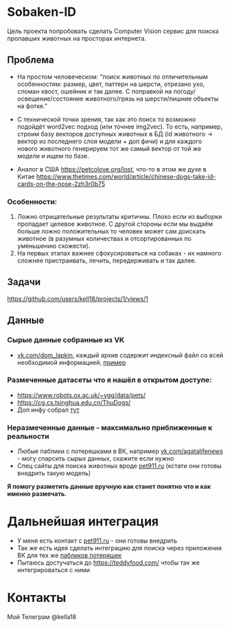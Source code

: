 # Sobaken-ID
Цель проекта попробовать сделать Computer Vision сервис для поиска пропавших животных на просторах интернета.  

## Проблема
- На простом человеческом: "поиск животных по отличительным особенностям: размер, цвет, паттерн на шерсти, отрезано ухо, сломан хвост, ошейник и так далее. С поправкой на погоду/освещение/состояние животного/грязь на шерсти/лишние объекты на фотке."
- С технической точки зрения, так как это поиск то возможно подойдёт word2vec подход (или точнее img2vec). То есть, например, строим базу векторов доступных животных в БД (id животного -> вектор из последнего слоя модели + доп фичи) и для каждого нового животного генерируем тот же самый вектор от той же модели и ищем по базе.

- Аналог в США https://petcolove.org/lost, что-то в этом же духе в Китае https://www.thetimes.com/world/article/chinese-dogs-take-id-cards-on-the-nose-2zh3r0b75

### Особенности:
1. Ложно отрицательные результаты критичны. Плохо если из выборки пропадает целевое животное. С другой стороны если мы выдаём больше ложно положительных то человек может сам доискать животное (в разумных количествах и отсортированных по уменьшению схожести).
2. На первых этапах важнее сфокусироваться на собаках - их намного сложнее пристраивать, лечить, передерживать и так далее.

## Задачи
https://github.com/users/kell18/projects/1/views/1

## Данные
### Сырые данные собранные из VK
- [vk.com/dom_lapkin](https://disk.yandex.ru/d/wFBXsKolqyFRSg), каждый архив содержит индексный файл со всей необходимой информацией, [пример](https://github.com/kell18/sobaken-id/blob/master/scraping/resources/example-index.json)

### Размеченные датасеты что я нашёл в открытом доступе:
- https://www.robots.ox.ac.uk/~vgg/data/pets/
- https://cg.cs.tsinghua.edu.cn/ThuDogs/
- Доп инфу собрал [тут](more-on-data.md)

### Неразмеченные данные - максимально приближенные к реальности
- Любые паблики с потеряшками в ВК, например [vk.com/agatalifenews](https://vk.com/agatalifenews) - могу спарсить сырых данных, скажите если нужно
- Спец сайты для поиска животных вроде [pet911.ru](https://pet911.ru/) (кстати они готовы внедрить такую модель)

**Я помогу разметить данные вручную как станет понятно что и как именно размечать.**


# Дальнейшая интеграция
- У меня есть контакт с [pet911.ru](https://pet911.ru) - они готовы внедрить
- Так же есть идея сделать интеграцию для поиска через приложения ВК для тех же [пабликов потеряшек](https://vk.com/agatalifenews)
- Пытаюсь достучаться до https://teddyfood.com/ чтобы так же интегрироваться с ними

# Контакты
Мой Телеграм @kella18
